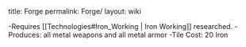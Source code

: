 title: Forge
permalink: Forge/
layout: wiki



-Requires [[Technologies#Iron_Working | Iron Working]] researched.
-Produces: all metal weapons and all metal armor
-Tile Cost: 20 Iron